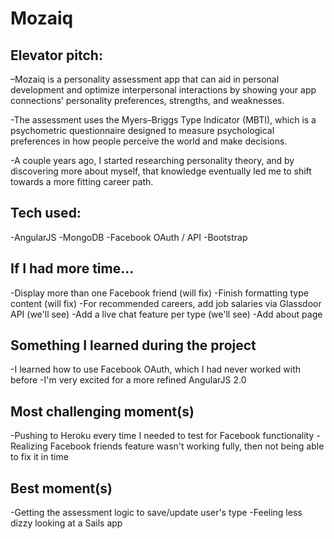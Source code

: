 # Mozaiq

## Elevator pitch:

–Mozaiq is a personality assessment app that can aid in personal development and optimize interpersonal interactions by showing your app connections’ personality preferences, strengths, and weaknesses.

-The assessment uses the Myers–Briggs Type Indicator (MBTI), which is a psychometric questionnaire designed to measure psychological preferences in how people perceive the world and make decisions.

-A couple years ago, I started researching personality theory, and by discovering more about myself, that knowledge eventually led me to shift towards a more fitting career path.

## Tech used:

-AngularJS
-MongoDB
-Facebook OAuth / API
-Bootstrap

## If I had more time...

-Display more than one Facebook friend (will fix)
-Finish formatting type content (will fix)
-For recommended careers, add job salaries via Glassdoor API (we'll see)
-Add a live chat feature per type (we'll see)
-Add about page

## Something I learned during the project

-I learned how to use Facebook OAuth, which I had never worked with before
-I'm very excited for a more refined AngularJS 2.0

## Most challenging moment(s)
-Pushing to Heroku every time I needed to test for Facebook functionality
-Realizing Facebook friends feature wasn't working fully, then not being able to fix it in time

## Best moment(s)
-Getting the assessment logic to save/update user's type
-Feeling less dizzy looking at a Sails app